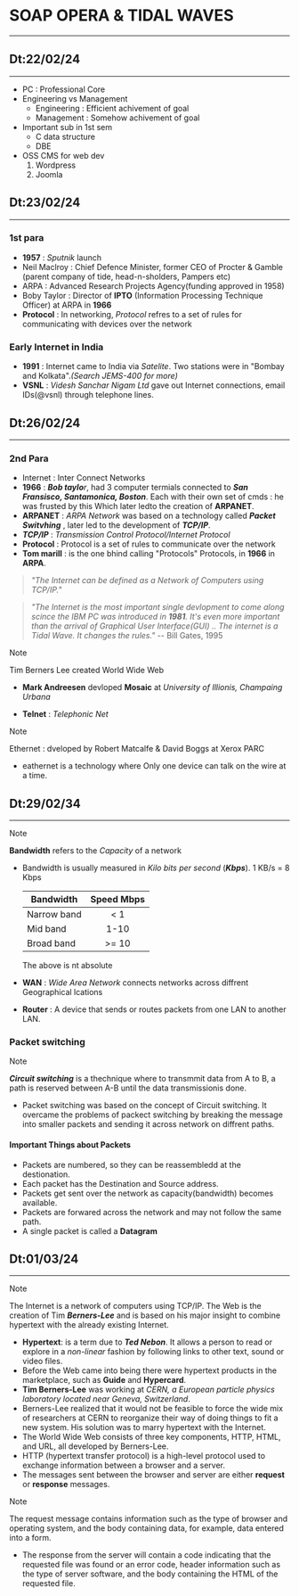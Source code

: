 # SOAP OPERA & TIDAL WAVES
---

## Dt:22/02/24
---

- PC : Professional Core
- Engineering vs Management
  - Engineering : Efficient achivement of goal
  - Management : Somehow achivement of goal
- Important sub in 1st sem
  - C data structure
  - DBE
- OSS CMS for web dev
  1. Wordpress
  2. Joomla

## Dt:23/02/24
---

### 1st para

- **1957** : *Sputnik* launch
- Neil Maclroy : Chief Defence Minister, former CEO of Procter & Gamble (parent
        company of tide, head-n-sholders, Pampers etc)
- ARPA : Advanced Research Projects Agency(funding approved in 1958)
- Boby Taylor : Director of **IPTO** (Information Processing Technique Officer)
at ARPA in **1966**
- **Protocol** : In networking, *Protocol* refres to a set of rules for communicating
with devices over the network

### Early Internet in India

- **1991** : Internet came to India via *Satelite*. Two stations were in "Bombay and Kolkata".*(Search JEMS-400 for more)*
- **VSNL** : *Videsh Sanchar Nigam Ltd* gave out Internet connections, email IDs(@vsnl) through telephone lines.

## Dt:26/02/24
---

### 2nd Para

- Internet : Inter Connect Networks
- **1966** : ***Bob taylo**r*, had 3 computer termials connected to ***San Fransisco, Santamonica, Boston***. Each with their own set of cmds : he was frusted by this Which later ledto the creation of **ARPANET**.
- **ARPANET** : *ARPA Network* was based on a technology called ***Packet Switvhing*** , later led to the development of ***TCP/IP***.
- ***TCP/IP*** : *Transmission Control Protocol/Internet Protocol*
- **Protocol** : Protocol is a set of rules to communicate over the  network
- **Tom marill** : is the one bhind calling "Protocols" Protocols, in **1966** in **ARPA**.

> *"The Internet can be defined as a Network of Computers using TCP/IP."*

> *"The Internet is the most important single devlopment to come along scince the IBM PC was introduced in **1981**. It's even more important than the arrival of Graphical User Interface(GUI) .. The internet is a Tidal Wave. It changes the rules."*
> -- Bill Gates, 1995

> [!NOTE]
> Tim Berners Lee created World Wide Web

- **Mark Andreesen** devloped **Mosaic** at *University of Illionis, Champaing Urbana*

- **Telnet** : *Telephonic Net*

> [!NOTE]
> Ethernet : dveloped by Robert Matcalfe & David Boggs at Xerox PARC

- eathernet is a technology where Only one device can talk on the wire at a time.

## Dt:29/02/34
---

> [!NOTE]
> **Bandwidth** refers to the *Capacity* of a network

- Bandwidth is usually measured in *Kilo bits per second* (***Kbps***). 1 KB/s = 8 Kbps

  |Bandwidth    |Speed **Mbps**|
  |-------------|:------------:|
  | Narrow band | < 1          |
  | Mid band    | 1-10         |
  | Broad band  | >= 10        |

  The above is nt absolute

- **WAN** : *Wide Area Network* connects networks across diffrent Geographical lcations
- **Router** : A device that sends or routes packets from one LAN to another LAN.

### Packet switching

> [!NOTE]
> ***Circuit switching*** is a thechnique where to transmmit data from A to B, a path is reserved between A-B until the data transmissionis done.

- Packet switching was based on the concept of Circuit switching. It overcame the problems of packect switching by breaking the message into smaller packets and sending it across network on diffrent paths.

#### Important Things about Packets

- Packets are numbered, so they can be reassembledd at the destionation.
- Each packet has the Destination and Source address.
- Packets get sent over the network as capacity(bandwidth) becomes available.
- Packets are forwared across the network and may not follow the same path.
- A single packet is called a **Datagram**

## Dt:01/03/24
---

> [!NOTE]
> The Internet is a network of computers using TCP/IP. The Web is the creation of Tim ***Berners-Lee*** and is based on his major insight to combine hypertext with the already existing Internet.

- **Hypertext**: is a term due to ***Ted Nebon***. It allows a person to read or explore in a *non-linear* fashion by following links to other text, sound or video files.
- Before the Web came into being there were hypertext products in the marketplace, such as **Guide** and **Hypercard**.
- **Tim Berners-Lee** was working at *CERN, a European particle physics laboratory located near Geneva, Switzerland*.
- Berners-Lee realized that it would not be feasible to force the wide mix of researchers at CERN to reorganize their way of doing things to fit a new system. His solution was to marry hypertext with the Internet.
- The World Wide Web consists of three key components, HTTP, HTML, and URL, all developed by Berners-Lee.
- HTTP (hypertext transfer protocol) is a high-level protocol used to exchange information between a browser and a server.
- The messages sent between the browser and server are either **request** or **response** messages.

> [!NOTE]
> The request message contains information such as the type of browser and operating system, and the body containing data, for example, data entered into a form.

- The response from the server will contain a code indicating that the requested file was found or an error code, header information such as the type of server software, and the body containing the HTML of the requested file.
